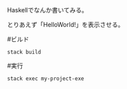 Haskellでなんか書いてみる。

とりあえず「HelloWorld!」を表示させる。
  
#ビルド
```
stack build
```
  
#実行
```
stack exec my-project-exe
```
